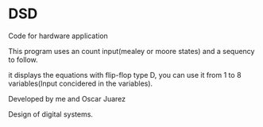 # DSD
Code for hardware application

This program uses an count input(mealey or moore states) and a sequency to follow.

it displays the equations with flip-flop type D, you can use it from 1 to 8 variables(Input concidered in the variables).

Developed by me and Oscar Juarez

Design of digital systems.
